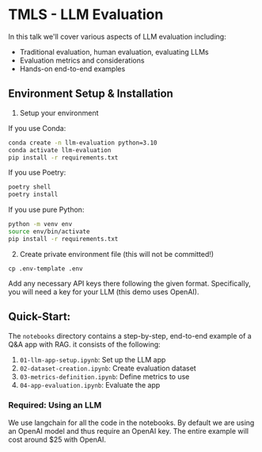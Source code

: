 # TMLS - LLM Evaluation

In this talk we'll cover various aspects of LLM evaluation including:

* Traditional evaluation, human evaluation, evaluating LLMs
* Evaluation metrics and considerations
* Hands-on end-to-end examples


## Environment Setup & Installation

1. Setup your environment

If you use Conda:

```bash
conda create -n llm-evaluation python=3.10
conda activate llm-evaluation
pip install -r requirements.txt
```

If you use Poetry:

```bash
poetry shell
poetry install
```

If you use pure Python:

```bash
python -m venv env
source env/bin/activate
pip install -r requirements.txt
```

2. Create private environment file (this will not be committed!)
```
cp .env-template .env
```

Add any necessary API keys there following the given format. Specifically, you will need a key for your LLM (this demo uses OpenAI).

## Quick-Start:

The `notebooks` directory contains a step-by-step, end-to-end example of a Q&A app with RAG. it consists of the following:

1. `01-llm-app-setup.ipynb`: Set up the LLM app
2. `02-dataset-creation.ipynb`: Create evaluation dataset
3. `03-metrics-definition.ipynb`: Define metrics to use
4. `04-app-evaluation.ipynb`: Evaluate the app

### Required: Using an LLM

We use langchain for all the code in the notebooks. By default we are using an OpenAI model and thus require an OpenAI key. The entire example will cost around $25 with OpenAI. 
